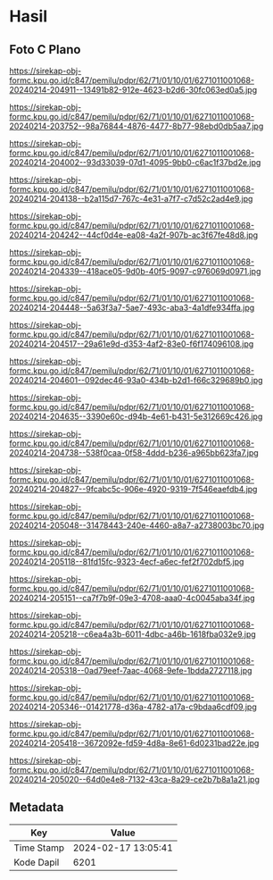 # Hasil

## Foto C Plano

https://sirekap-obj-formc.kpu.go.id/c847/pemilu/pdpr/62/71/01/10/01/6271011001068-20240214-204911--13491b82-912e-4623-b2d6-30fc063ed0a5.jpg

https://sirekap-obj-formc.kpu.go.id/c847/pemilu/pdpr/62/71/01/10/01/6271011001068-20240214-203752--98a76844-4876-4477-8b77-98ebd0db5aa7.jpg

https://sirekap-obj-formc.kpu.go.id/c847/pemilu/pdpr/62/71/01/10/01/6271011001068-20240214-204002--93d33039-07d1-4095-9bb0-c6ac1f37bd2e.jpg

https://sirekap-obj-formc.kpu.go.id/c847/pemilu/pdpr/62/71/01/10/01/6271011001068-20240214-204138--b2a115d7-767c-4e31-a7f7-c7d52c2ad4e9.jpg

https://sirekap-obj-formc.kpu.go.id/c847/pemilu/pdpr/62/71/01/10/01/6271011001068-20240214-204242--44cf0d4e-ea08-4a2f-907b-ac3f67fe48d8.jpg

https://sirekap-obj-formc.kpu.go.id/c847/pemilu/pdpr/62/71/01/10/01/6271011001068-20240214-204339--418ace05-9d0b-40f5-9097-c976069d0971.jpg

https://sirekap-obj-formc.kpu.go.id/c847/pemilu/pdpr/62/71/01/10/01/6271011001068-20240214-204448--5a63f3a7-5ae7-493c-aba3-4a1dfe934ffa.jpg

https://sirekap-obj-formc.kpu.go.id/c847/pemilu/pdpr/62/71/01/10/01/6271011001068-20240214-204517--29a61e9d-d353-4af2-83e0-f6f174096108.jpg

https://sirekap-obj-formc.kpu.go.id/c847/pemilu/pdpr/62/71/01/10/01/6271011001068-20240214-204601--092dec46-93a0-434b-b2d1-f66c329689b0.jpg

https://sirekap-obj-formc.kpu.go.id/c847/pemilu/pdpr/62/71/01/10/01/6271011001068-20240214-204635--3390e60c-d94b-4e61-b431-5e312669c426.jpg

https://sirekap-obj-formc.kpu.go.id/c847/pemilu/pdpr/62/71/01/10/01/6271011001068-20240214-204738--538f0caa-0f58-4ddd-b236-a965bb623fa7.jpg

https://sirekap-obj-formc.kpu.go.id/c847/pemilu/pdpr/62/71/01/10/01/6271011001068-20240214-204827--9fcabc5c-906e-4920-9319-7f546eaefdb4.jpg

https://sirekap-obj-formc.kpu.go.id/c847/pemilu/pdpr/62/71/01/10/01/6271011001068-20240214-205048--31478443-240e-4460-a8a7-a2738003bc70.jpg

https://sirekap-obj-formc.kpu.go.id/c847/pemilu/pdpr/62/71/01/10/01/6271011001068-20240214-205118--81fd15fc-9323-4ecf-a6ec-fef2f702dbf5.jpg

https://sirekap-obj-formc.kpu.go.id/c847/pemilu/pdpr/62/71/01/10/01/6271011001068-20240214-205151--ca7f7b9f-09e3-4708-aaa0-4c0045aba34f.jpg

https://sirekap-obj-formc.kpu.go.id/c847/pemilu/pdpr/62/71/01/10/01/6271011001068-20240214-205218--c6ea4a3b-6011-4dbc-a46b-1618fba032e9.jpg

https://sirekap-obj-formc.kpu.go.id/c847/pemilu/pdpr/62/71/01/10/01/6271011001068-20240214-205318--0ad79eef-7aac-4068-9efe-1bdda2727118.jpg

https://sirekap-obj-formc.kpu.go.id/c847/pemilu/pdpr/62/71/01/10/01/6271011001068-20240214-205346--01421778-d36a-4782-a17a-c9bdaa6cdf09.jpg

https://sirekap-obj-formc.kpu.go.id/c847/pemilu/pdpr/62/71/01/10/01/6271011001068-20240214-205418--3672092e-fd59-4d8a-8e61-6d0231bad22e.jpg

https://sirekap-obj-formc.kpu.go.id/c847/pemilu/pdpr/62/71/01/10/01/6271011001068-20240214-205020--64d0e4e8-7132-43ca-8a29-ce2b7b8a1a21.jpg


## Metadata

| Key        | Value               |
| ---------- | ------------------- |
| Time Stamp | 2024-02-17 13:05:41 |
| Kode Dapil | 6201                |



